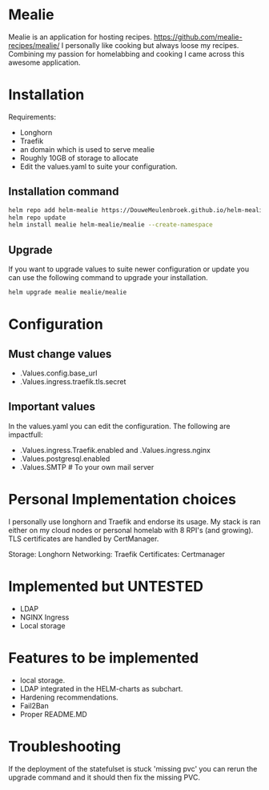 # Mealie
Mealie is an application for hosting recipes. https://github.com/mealie-recipes/mealie/
I personally like cooking but always  loose my recipes. Combining my passion for homelabbing and cooking I came across this awesome application.

# Installation
Requirements:
- Longhorn 
- Traefik
- an domain which is used to serve mealie
- Roughly 10GB of storage to allocate
- Edit the values.yaml to suite your configuration.

## Installation command
```bash
helm repo add helm-mealie https://DouweMeulenbroek.github.io/helm-mealie
helm repo update
helm install mealie helm-mealie/mealie --create-namespace
```

## Upgrade
If you want to upgrade values to suite newer configuration or update you can use the following command to upgrade your installation.

```bash
helm upgrade mealie mealie/mealie
```

# Configuration
## Must change values
- .Values.config.base_url
- .Values.ingress.traefik.tls.secret
## Important values
In the values.yaml you can edit the configuration. 
The following are impactfull:
- .Values.ingress.Traefik.enabled and .Values.ingress.nginx
- .Values.postgresql.enabled 
- .Values.SMTP # To your own mail server

# Personal Implementation choices
I personally use longhorn and Traefik and endorse its usage.
My stack is ran either on my cloud nodes or personal homelab with 8 RPI's (and growing).
TLS certificates are handled by CertManager. 

Storage: Longhorn
Networking: Traefik
Certificates: Certmanager

# Implemented but UNTESTED
- LDAP
- NGINX Ingress
- Local storage

# Features to be implemented
- local storage.
- LDAP integrated in the HELM-charts as subchart.
- Hardening recommendations.
- Fail2Ban
- Proper README.MD

# Troubleshooting
If the deployment of the statefulset is stuck 'missing pvc' you can rerun the upgrade command and it should then fix the missing PVC.
